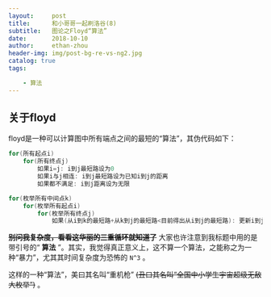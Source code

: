 ```yaml
---
layout:     post
title:      和小哥哥一起刷洛谷(8)
subtitle:   图论之Floyd“算法”
date:       2018-10-10
author:     ethan-zhou
header-img: img/post-bg-re-vs-ng2.jpg
catalog: true
tags:

    - 算法
---
```


## 关于floyd
floyd是一种可以计算图中所有端点之间的最短的“算法”，其伪代码如下：
```cpp
for(所有起点i)
    for(所有终点j)
        如果i=j: i到j最短路设为0
        如果i与j相连: i到j最短路设为已知i到j的距离
        如果都不满足: i到j距离设为无限

for(枚举所有中间点k)
    for(枚举所有起点i)
        for(枚举所有终点j)
            如果(从i到k的最短路+从k到j的最短路<目前得出从i到j的最短路): 更新i到j最短路
```
**~~别问我复杂度，看看这华丽的三重循环就知道了~~**
大家也许注意到我标题中用的是带引号的“ **算法** ”。其实，我觉得真正意义上，这不算一个算法，之能称之为一种“暴力”，尤其其时间复杂度为恐怖的 `N^3` 。

这样的一种“算法”，美曰其名叫“重机枪” ~~(丑曰其名叫“全国中小学生宇宙超级无敌大枚举”)~~ 。